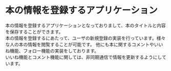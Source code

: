  # 本の情報を登録するアプリケーション
本の情報を登録するアプリケーションとなっておりまして、本のタイトルと内容を保存することができます。</br>
本の情報を登録するにあたって、ユーザの新規登録の実装を行っています。様々な人の本の情報を閲覧することが可能です。
他にも本に関するコメントやいいね機能、フォロー機能の実装をしております。</br>
いいね機能とコメント機能に関しては、非同期通信で情報を更新するようにしています。
